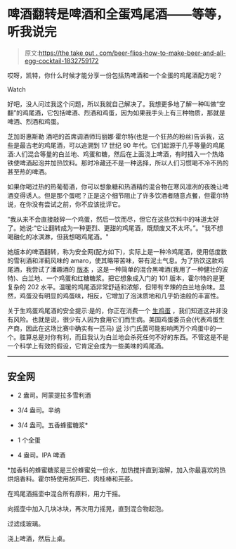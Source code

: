 # 啤酒翻转是啤酒和全蛋鸡尾酒——等等，听我说完

> 原文:[https://the take out . com/beer-flips-how-to-make-beer-and-all-egg-cocktail-1832759172](https://thetakeout.com/beer-flips-how-to-make-beer-and-whole-egg-cocktail-1832759172)

哎呀，凯特，你什么时候才能分享一份包括热啤酒和一个全蛋的鸡尾酒配方呢？

Watch

好吧，没人问过我这个问题，所以我就自己解决了。我想更多地了解一种叫做“空翻”的鸡尾酒，它包括啤酒、烈酒和鸡蛋，因为如果我手头上有三种物质，那就是啤酒、烈酒和鸡蛋。

芝加哥惠斯勒 酒吧的首席调酒师玛丽娜·霍尔特(也是一个狂热的粉丝)告诉我，这些是最古老的鸡尾酒，可以追溯到 17 世纪 90 年代。它们起源于几乎等量的鸡尾酒:人们混合等量的白兰地、鸡蛋和糖，然后在上面浇上啤酒，有时插入一个热烙铁使啤酒起泡并加热饮料。那时冷藏还不是一种选择，所以人们习惯喝不冷不热的甚至热的啤酒。

如果你喝过热的热葡萄酒，你可以想象糖和热酒精的混合物在寒风凛冽的夜晚让啤酒变得诱人。但是那个蛋呢？正是这个细节阻止了许多饮酒者随意点餐，但霍尔特说，在你没有尝试之前，你不应该批评它。

“我从来不会直接敲碎一个鸡蛋，然后一饮而尽，但它在这些饮料中的味道太好了。她说:“它让翻转成为一种更烈、更甜的鸡尾酒，既颓废又不太坏。”。"我不想喝融化的冰淇淋，但我想喝鸡尾酒。"

她版本的啤酒翻转，称为安全网(配方如下)，实际上是一种冷鸡尾酒，使用低度数的雪利酒和洋蓟风味的 amaro，使其略带苦味，带有泥土气息。为了热饮这款鸡尾酒，我尝试了潘趣酒的 [版本](https://punchdrink.com/recipes/hot-ale-flip/) ，这是一种简单的混合黑啤酒(我用了一种健壮的波特)、白兰地、一个鸡蛋和红糖糖浆。把它想象成入门的 101 版本，霍尔特的是更复杂的 202 水平。温暖的鸡尾酒非常舒适和浓郁，但带有辛辣的白兰地余味。显然，鸡蛋没有明显的鸡蛋味，相反，它增加了泡沫质地和几乎奶油般的丰富性。

关于生鸡蛋鸡尾酒的安全提示:是的，你正在消费一个 [生鸡蛋](https://thetakeout.com/are-there-any-benefits-to-drinking-raw-eggs-1825865896) ，我们知道这并非没有风险。也就是说，很少有人因为食用它们而生病。美国鸡蛋委员会(代表鸡蛋生产商，因此在这场比赛中确实有一匹马) [说](https://www.incredibleegg.org/egg-nutrition/egg-safety/) 沙门氏菌可能影响两万个鸡蛋中的一个。胜算总是对你有利，而且我认为白兰地会杀死任何不好的东西。不管这是不是一个科学上有效的假设，它肯定会成为一些美味的鸡尾酒。

* * *

## 安全网

*   2 盎司。阿蒙提拉多雪利酒

*   3/4 盎司。辛纳

*   3/4 盎司。五香蜂蜜糖浆*

*   1 个全蛋

*   4 盎司。IPA 啤酒

*加香料的蜂蜜糖浆是三份蜂蜜兑一份水，加热搅拌直到溶解，加入你最喜欢的热烘焙香料。霍尔特使用胡芦巴、肉桂棒和芫荽。

在鸡尾酒摇壶中混合所有原料，用力干摇。

向摇壶中加入几块冰块，再次用力摇晃，直到混合物起泡。

过滤成玻璃。

浇上啤酒，然后上桌。